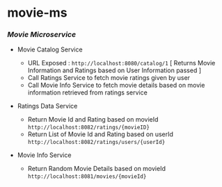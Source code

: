 # movie-ms

### *Movie Microservice*

- Movie Catalog Service
  - URL Exposed : `http://localhost:8080/catalog/1` [ Returns Movie Information and Ratings based on User Information passed ]
  - Call Ratings Service to fetch movie ratings given by user
  - Call Movie Info Service to fetch movie details based on movie information retrieved from ratings service

- Ratings Data Service
  - Return Movie Id and Rating based on movieId `http://localhost:8082/ratings/{movieID}`
  - Return List of Movie Id and Rating based on userId `http://localhost:8082/ratings/users/{userId}`

- Movie Info Service
  - Return Random Movie Details based on movieId `http://localhost:8081/movies/{movieId}`
